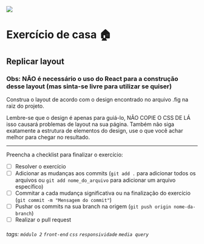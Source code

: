![](https://i.imgur.com/xG74tOh.png)

# Exercício de casa 🏠

## Replicar layout

### **Obs**: **NÃO** é necessário o uso do React para a construção desse layout (mas sinta-se livre para utilizar se quiser)

Construa o layout de acordo com o design encontrado no arquivo .fig na raiz do projeto.

Lembre-se que o design é apenas para guiá-lo, NÃO COPIE O CSS DE LÁ isso causará problemas de layout na sua página. Também não siga exatamente a estrutura de elementos do design, use o que você achar melhor para chegar no resultado.

---

Preencha a checklist para finalizar o exercício:

- [ ] Resolver o exercício
- [ ] Adicionar as mudanças aos commits (`git add .` para adicionar todos os arquivos ou `git add nome_do_arquivo` para adicionar um arquivo específico)
- [ ] Commitar a cada mudança significativa ou na finalização do exercício (`git commit -m "Mensagem do commit"`)
- [ ] Pushar os commits na sua branch na origem (`git push origin nome-da-branch`)
- [ ] Realizar o pull request

###### tags: `módulo 2` `front-end` `css` `responsividade` `media query`

